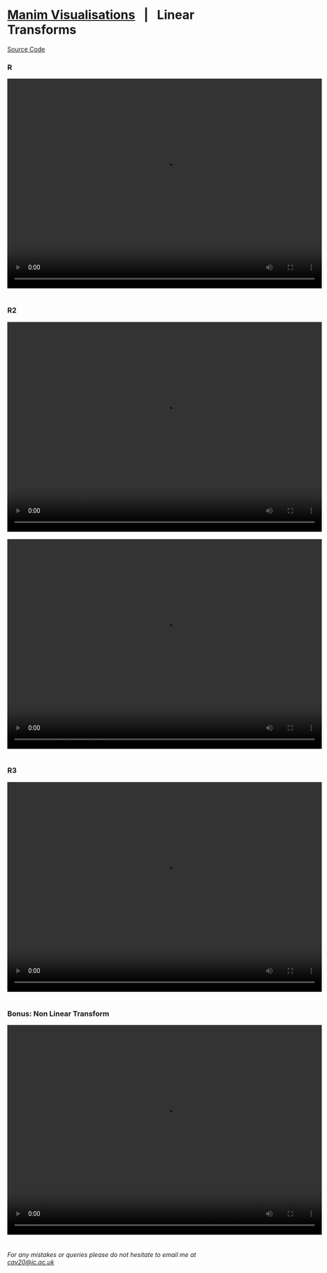 # [Manim Visualisations](../ManimVisualisations.md)   |   Linear Transforms
[Source Code](./04A-linear_transforms-files/linear_transform.py)

<style> 
  video {
    width: 720px;
    height: 480px;
    display: block;
    margin: 0 auto;
</style> 

### R
<video controls>
  <source src="./04A-linear_transforms-files/R.mp4" type="video/mp4">
</video>
<br />

### R2
<video controls>
  <source src="./04A-linear_transforms-files/R2.mp4" type="video/mp4">
</video>
<br />
<video controls>
  <source src="./04A-linear_transforms-files/R2V.mp4" type="video/mp4">
</video>
<br />

### R3
<video controls>
  <source src="./04A-linear_transforms-files/R3.mp4" type="video/mp4">
</video>
<br />

### Bonus: Non Linear Transform
<video controls>
  <source src="./04A-linear_transforms-files/NonLinearTransform.mp4" type="video/mp4">
</video>
<br />

###### For any mistakes or queries please do not hesitate to email me at cav20@ic.ac.uk

